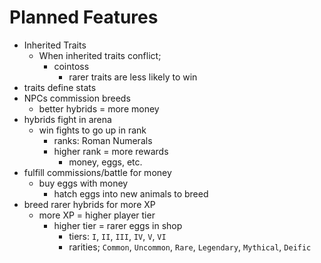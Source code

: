 # Planned Features
- Inherited Traits
  - When inherited traits conflict;
    - cointoss
      - rarer traits are less likely to win
- traits define stats
- NPCs commission breeds
  - better hybrids = more money
- hybrids fight in arena
  - win fights to go up in rank
    - ranks: Roman Numerals
    - higher rank = more rewards
      - money, eggs, etc.
- fulfill commissions/battle for money
  - buy eggs with money
    - hatch eggs into new animals to breed
- breed rarer hybrids for more XP
  - more XP = higher player tier
    - higher tier = rarer eggs in shop
      - tiers: `I`, `II`, `III`, `IV`, `V`, `VI`
      - rarities; `Common`, `Uncommon`, `Rare`, `Legendary`, `Mythical`, `Deific`